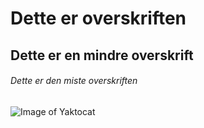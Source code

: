 # Dette er overskriften
## Dette er en mindre overskrift
###### Dette er den miste overskriften

![Image of Yaktocat](https://octodex.github.com/images/yaktocat.png)
